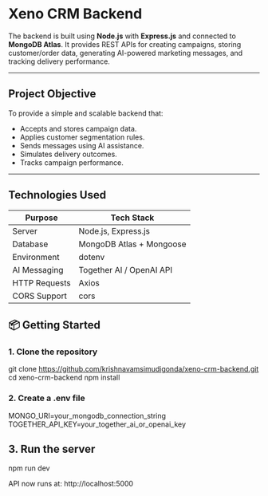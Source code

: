 #  Xeno CRM Backend

The backend is built using **Node.js** with **Express.js** and connected to **MongoDB Atlas**. It provides REST APIs for creating campaigns, storing customer/order data, generating AI-powered marketing messages, and tracking delivery performance.

---

##  Project Objective

To provide a simple and scalable backend that:
- Accepts and stores campaign data.
- Applies customer segmentation rules.
- Sends messages using AI assistance.
- Simulates delivery outcomes.
- Tracks campaign performance.

---

##  Technologies Used

| Purpose       | Tech Stack              |
|---------------|--------------------------|
| Server        | Node.js, Express.js      |
| Database      | MongoDB Atlas + Mongoose |
| Environment   | dotenv                   |
| AI Messaging  | Together AI / OpenAI API |
| HTTP Requests | Axios                    |
| CORS Support  | cors                     |

## 📦 Getting Started

### 1. Clone the repository


git clone https://github.com/krishnavamsimudigonda/xeno-crm-backend.git
cd xeno-crm-backend
npm install

### 2. Create a .env file

MONGO_URI=your_mongodb_connection_string
TOGETHER_API_KEY=your_together_ai_or_openai_key

## 3. Run the server
npm run dev

API now runs at: http://localhost:5000
